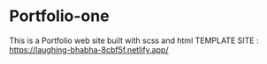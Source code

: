 # Portfolio-one
This is a Portfolio web site built with scss and html
TEMPLATE SITE : https://laughing-bhabha-8cbf5f.netlify.app/
